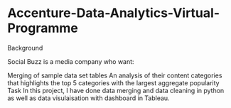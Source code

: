 # Accenture-Data-Analytics-Virtual-Programme
Background

Social Buzz is a media company who want:

Merging of sample data set tables
An analysis of their content categories that highlights the top 5 categories with the largest aggregate popularity
Task
In this project, I have done data merging and data cleaning in python as well as data visulaisation with dashboard in Tableau.
